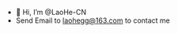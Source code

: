 - 👋 Hi, I’m @LaoHe-CN
- Send Email to laohegg@163.com to contact me
<!---
LaoHe-CN/LaoHe-CN is a ✨ special ✨ repository because its `README.md` (this file) appears on your GitHub profile.
You can click the Preview link to take a look at your changes.
--->
